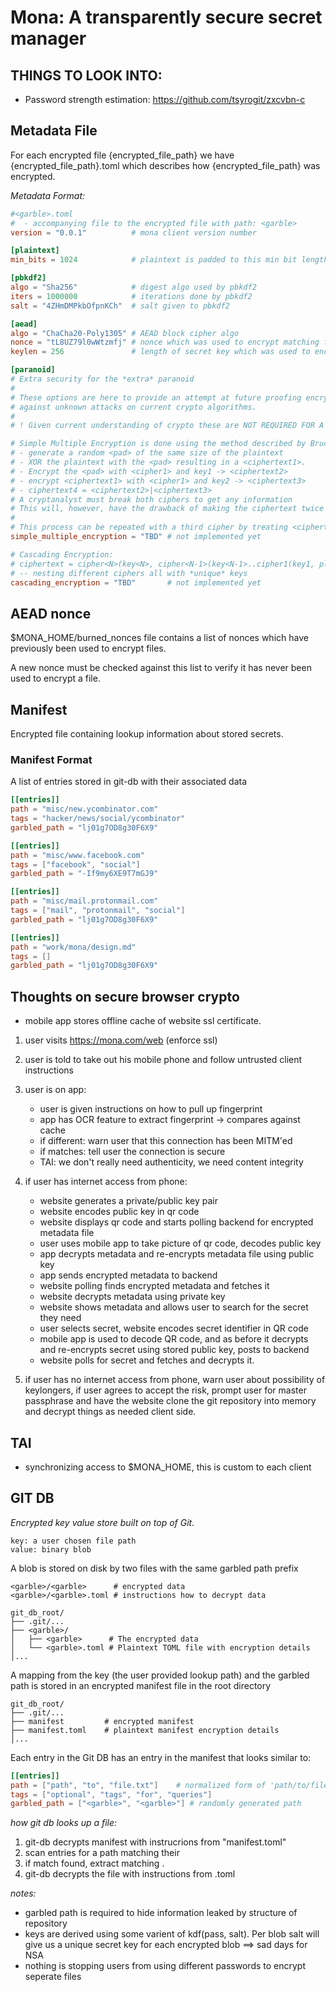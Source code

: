# Mona: A transparently secure secret manager

## THINGS TO LOOK INTO:
- Password strength estimation: https://github.com/tsyrogit/zxcvbn-c
## Metadata File
For each encrypted file {encrypted_file_path} we have {encrypted_file_path}.toml which
describes how {encrypted_file_path} was encrypted.

_Metadata Format:_

```toml
#<garble>.toml
#  - accompanying file to the encrypted file with path: <garble>
version = "0.0.1"          # mona client version number

[plaintext]
min_bits = 1024            # plaintext is padded to this min bit length

[pbkdf2]
algo = "Sha256"            # digest algo used by pbkdf2
iters = 1000000            # iterations done by pbkdf2
salt = "4ZHmDMPkbOfpnKCh"  # salt given to pbkdf2

[aead]
algo = "ChaCha20-Poly1305" # AEAD block cipher algo
nonce = "tL8UZ79l0wWtzmfj" # nonce which was used to encrypt matching file
keylen = 256               # length of secret key which was used to encrypt

[paranoid]
# Extra security for the *extra* paranoid
#
# These options are here to provide an attempt at future proofing encrypted data
# against unknown attacks on current crypto algorithms.
#
# ! Given current understanding of crypto these are NOT REQUIRED FOR A SECURE SYSTEM.

# Simple Multiple Encryption is done using the method described by Bruce Schneier:
# - generate a random <pad> of the same size of the plaintext
# - XOR the plaintext with the <pad> resulting in a <ciphertext1>.
# - Encrypt the <pad> with <cipher1> and key1 -> <ciphertext2>
# - encrypt <ciphertext1> with <cipher1> and key2 -> <ciphertext3>
# - ciphertext4 = <ciphertext2>|<ciphertext3>
# A cryptanalyst must break both ciphers to get any information
# This will, however, have the drawback of making the ciphertext twice as long as the original plaintext.
# 
# This process can be repeated with a third cipher by treating <ciphertext4> as plaintext and going through the same process again
simple_multiple_encryption = "TBD" # not implemented yet

# Cascading Encryption:
# ciphertext = cipher<N>(key<N>, cipher<N-1>(key<N-1>..cipher1(key1, plaintext)...))
# -- nesting different ciphers all with *unique* keys
cascading_encryption = "TBD"       # not implemented yet
```

## AEAD nonce
$MONA_HOME/burned_nonces file contains a list of nonces which have
previously been used to encrypt files.

A new nonce must be checked against this list to verify it has never been used to
encrypt a file.

## Manifest
Encrypted file containing lookup information about stored secrets.

### Manifest Format
A list of entries stored in git-db with their associated data

```toml
[[entries]]
path = "misc/new.ycombinator.com"
tags = "hacker/news/social/ycombinator"
garbled_path = "lj01g7OD8g30F6X9"

[[entries]]
path = "misc/www.facebook.com"
tags = ["facebook", "social"]
garbled_path = "-If9my6XE9T7mGJ9"

[[entries]]
path = "misc/mail.protonmail.com"
tags = ["mail", "protonmail", "social"]
garbled_path = "lj01g7OD8g30F6X9"

[[entries]]
path = "work/mona/design.md"
tags = []
garbled_path = "lj01g7OD8g30F6X9"
```

## Thoughts on secure browser crypto
- mobile app stores offline cache of website ssl certificate.

1. user visits https://mona.com/web (enforce ssl)
2. user is told to take out his mobile phone and follow untrusted client instructions
3. user is on app:
   - user is given instructions on how to pull up fingerprint
   - app has OCR feature to extract fingerprint -> compares against cache
   - if different: warn user that this connection has been MITM'ed
   - if matches: tell user the connection is secure
   - TAI: we don't really need authenticity, we need content integrity

4. if user has internet access from phone:
   - website generates a private/public key pair
   - website encodes public key in qr code
   - website displays qr code and starts polling backend for encrypted metadata file
   - user uses mobile app to take picture of qr code, decodes public key
   - app decrypts metadata and re-encrypts metadata file using public key
   - app sends encrypted metadata to backend
   - website polling finds encrypted metadata and fetches it
   - website decrypts metadata using private key
   - website shows metadata and allows user to search for the secret they need
   - user selects secret, website encodes secret identifier in QR code
   - mobile app is used to decode QR code, and as before it decrypts and re-encrypts secret using stored public key, posts to backend
   - website polls for secret and fetches and decrypts it.

5. if user has no internet access from phone, warn user about possibility of keylongers, if user agrees to accept the risk, prompt user for master passphrase and have the website clone the git repository into memory and decrypt things as needed client side.

## TAI
- synchronizing access to $MONA_HOME, this is custom to each client


## GIT DB

_Encrypted key value store built on top of Git._

```
key: a user chosen file path
value: binary blob
```

A blob is stored on disk by two files with the same garbled path prefix

```
<garble>/<garble>      # encrypted data
<garble>/<garble>.toml # instructions how to decrypt data
```

```
git_db_root/
├── .git/...
├── <garble>/
│   ├── <garble>      # The encrypted data
│   └── <garble>.toml # Plaintext TOML file with encryption details
│...
```

A mapping from the key (the user provided lookup path) and the garbled path is stored in an encrypted manifest file in the root directory

```
git_db_root/
├── .git/...
├── manifest         # encrypted manifest
├── manifest.toml    # plaintext manifest encryption details
│...
```

Each entry in the Git DB has an entry in the manifest that looks similar to:

```toml
[[entries]]
path = ["path", "to", "file.txt"]    # normalized form of 'path/to/file.txt'
tags = ["optional", "tags", "for", "queries"]
garbled_path = ["<garble>", "<garble>"] # randomly generated path
```

_how git db looks up a file:_
1. git-db decrypts manifest with instrucrions from "manifest.toml"
2. scan entries for a path matching their <lookup path>
3. if match found, extract matching <garbled path>.
5. git-db decrypts the <garbled path> file with instructions from <garbled path>.toml

_notes:_
- garbled path is required to hide information leaked by structure of repository
- keys are derived using some varient of kdf(pass, salt). Per blob salt will give us
  a unique secret key for each encrypted blob ==> sad days for NSA
- nothing is stopping users from using different passwords to encrypt seperate files

